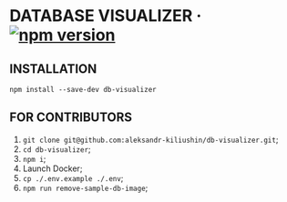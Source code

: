 # DATABASE VISUALIZER &middot; [![npm version](https://img.shields.io/npm/v/db-visualizer)](https://www.npmjs.com/package/db-visualizer)

## INSTALLATION

`npm install --save-dev db-visualizer`

## FOR CONTRIBUTORS

1. `git clone git@github.com:aleksandr-kiliushin/db-visualizer.git`;
2. `cd db-visualizer`;
3. `npm i`;
4. Launch Docker;
5. `cp ./.env.example ./.env`;
6. `npm run remove-sample-db-image`;
